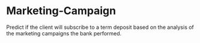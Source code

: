 # Marketing-Campaign
Predict if the client will subscribe to a term deposit based on the analysis of the marketing campaigns the bank performed.
